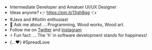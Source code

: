 

- Intermediate Developer and Amatuer UI/UX Designer
- Ideas anyone? 👉 https://pin.it/13gh8qg 👈
- #Java and #Kotlin enthusiast
- 💬 Ask me about ... Programming, Wood works, Wood art.
- Follow me on [Twitter](https://twitter.com/solidwo07765499?s=09) and [Instagram](https://www.instagram.com/_solid.works)
- ⚡ Fun fact: ... The 'h' in software development stands for happiness!
- {...♥️} #SpreadLove

<!--
**solidtm/solidtm** is a ✨ _special_ ✨ repository because its `README.md` (this file) appears on your GitHub profile.

Here are some ideas to get you started:

- 🔭 I’m currently working on ...
- 🌱 I’m currently learning ...
- 👯 I’m looking to collaborate on ...
- 🤔 I’m looking for help with ...
- 💬 Ask me about ...
- 📫 How to reach me: ...
- 😄 Pronouns: ...
- ⚡ Fun fact: ...
-->

